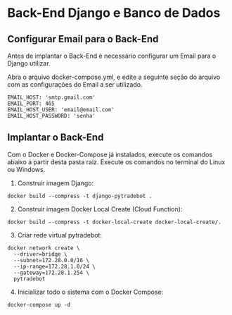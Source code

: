 # Back-End Django e Banco de Dados

## Configurar Email para o Back-End


Antes de implantar o Back-End é necessário configurar um Email para o Django utilizar.

Abra o arquivo docker-compose.yml, e edite a seguinte seção do arquivo com as configurações do Email a ser utilizado.


```
EMAIL_HOST: 'smtp.gmail.com'
EMAIL_PORT: 465
EMAIL_HOST_USER: 'email@email.com'
EMAIL_HOST_PASSWORD: 'senha'
```


## Implantar o Back-End


Com o Docker e Docker-Compose já instalados, execute os comandos abaixo a partir desta
pasta raiz. Execute os comandos no terminal do Linux ou Windows.



1. Construir imagem Django:


```
docker build --compress -t django-pytradebot .
```


2. Construir imagem Docker Local Create (Cloud Function):


```
docker build --compress -t docker-local-create docker-local-create/.
```


3. Criar rede virtual pytradebot:


```
docker network create \
  --driver=bridge \
  --subnet=172.28.0.0/16 \
  --ip-range=172.28.1.0/24 \
  --gateway=172.28.1.254 \
  pytradebot
```


4. Inicializar todo o sistema com o Docker Compose:


```
docker-compose up -d
```

